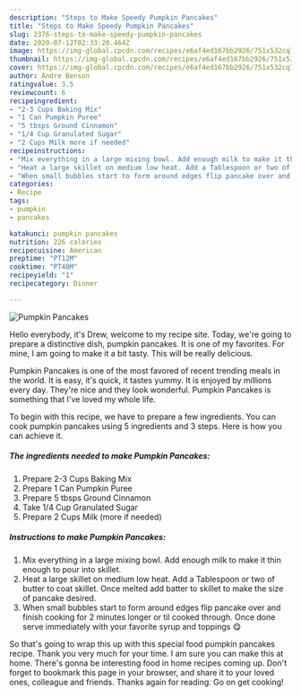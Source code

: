 ```yaml
---
description: "Steps to Make Speedy Pumpkin Pancakes"
title: "Steps to Make Speedy Pumpkin Pancakes"
slug: 2376-steps-to-make-speedy-pumpkin-pancakes
date: 2020-07-12T02:33:20.464Z
image: https://img-global.cpcdn.com/recipes/e6af4ed167bb2926/751x532cq70/pumpkin-pancakes-recipe-main-photo.jpg
thumbnail: https://img-global.cpcdn.com/recipes/e6af4ed167bb2926/751x532cq70/pumpkin-pancakes-recipe-main-photo.jpg
cover: https://img-global.cpcdn.com/recipes/e6af4ed167bb2926/751x532cq70/pumpkin-pancakes-recipe-main-photo.jpg
author: Andre Benson
ratingvalue: 3.5
reviewcount: 6
recipeingredient:
- "2-3 Cups Baking Mix"
- "1 Can Pumpkin Puree"
- "5 tbsps Ground Cinnamon"
- "1/4 Cup Granulated Sugar"
- "2 Cups Milk more if needed"
recipeinstructions:
- "Mix everything in a large mixing bowl. Add enough milk to make it thin enough to pour into skillet."
- "Heat a large skillet on medium low heat. Add a Tablespoon or two of butter to coat skillet. Once melted add batter to skillet to make the size of pancake desired."
- "When small bubbles start to form around edges flip pancake over and finish cooking for 2 minutes longer or til cooked through. Once done serve immediately with your favorite syrup and toppings 😋"
categories:
- Recipe
tags:
- pumpkin
- pancakes

katakunci: pumpkin pancakes 
nutrition: 226 calories
recipecuisine: American
preptime: "PT12M"
cooktime: "PT40M"
recipeyield: "1"
recipecategory: Dinner

---
```



![Pumpkin Pancakes](https://img-global.cpcdn.com/recipes/e6af4ed167bb2926/751x532cq70/pumpkin-pancakes-recipe-main-photo.jpg)

Hello everybody, it's Drew, welcome to my recipe site. Today, we're going to prepare a distinctive dish, pumpkin pancakes. It is one of my favorites. For mine, I am going to make it a bit tasty. This will be really delicious.

Pumpkin Pancakes is one of the most favored of recent trending meals in the world. It is easy, it's quick, it tastes yummy. It is enjoyed by millions every day. They're nice and they look wonderful. Pumpkin Pancakes is something that I've loved my whole life.




To begin with this recipe, we have to prepare a few ingredients. You can cook pumpkin pancakes using 5 ingredients and 3 steps. Here is how you can achieve it.

<!--inarticleads1-->

##### The ingredients needed to make Pumpkin Pancakes:

1. Prepare 2-3 Cups Baking Mix
1. Prepare 1 Can Pumpkin Puree
1. Prepare 5 tbsps Ground Cinnamon
1. Take 1/4 Cup Granulated Sugar
1. Prepare 2 Cups Milk (more if needed)




<!--inarticleads2-->

##### Instructions to make Pumpkin Pancakes:

1. Mix everything in a large mixing bowl. Add enough milk to make it thin enough to pour into skillet.
1. Heat a large skillet on medium low heat. Add a Tablespoon or two of butter to coat skillet. Once melted add batter to skillet to make the size of pancake desired.
1. When small bubbles start to form around edges flip pancake over and finish cooking for 2 minutes longer or til cooked through. Once done serve immediately with your favorite syrup and toppings 😋




So that's going to wrap this up with this special food pumpkin pancakes recipe. Thank you very much for your time. I am sure you can make this at home. There's gonna be interesting food in home recipes coming up. Don't forget to bookmark this page in your browser, and share it to your loved ones, colleague and friends. Thanks again for reading. Go on get cooking!
